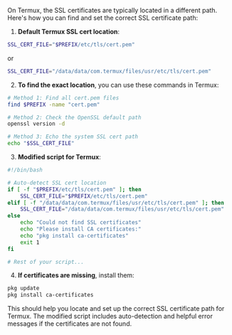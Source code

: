 On Termux, the SSL certificates are typically located in a different path. Here's how you can find and set the correct SSL certificate path:

1. **Default Termux SSL cert location**:
```bash
SSL_CERT_FILE="$PREFIX/etc/tls/cert.pem"
```
or
```bash
SSL_CERT_FILE="/data/data/com.termux/files/usr/etc/tls/cert.pem"
```

2. **To find the exact location**, you can use these commands in Termux:
```bash
# Method 1: Find all cert.pem files
find $PREFIX -name "cert.pem"

# Method 2: Check the OpenSSL default path
openssl version -d

# Method 3: Echo the system SSL cert path
echo "$SSL_CERT_FILE"
```

3. **Modified script for Termux**:
```bash
#!/bin/bash

# Auto-detect SSL cert location
if [ -f "$PREFIX/etc/tls/cert.pem" ]; then
    SSL_CERT_FILE="$PREFIX/etc/tls/cert.pem"
elif [ -f "/data/data/com.termux/files/usr/etc/tls/cert.pem" ]; then
    SSL_CERT_FILE="/data/data/com.termux/files/usr/etc/tls/cert.pem"
else
    echo "Could not find SSL certificates"
    echo "Please install CA certificates:"
    echo "pkg install ca-certificates"
    exit 1
fi

# Rest of your script...
```

4. **If certificates are missing**, install them:
```bash
pkg update
pkg install ca-certificates
```

This should help you locate and set up the correct SSL certificate path for Termux. The modified script includes auto-detection and helpful error messages if the certificates are not found.
